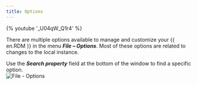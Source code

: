 ```yaml
---
title: Options
---
```

{% youtube '_U04qW_Q1r4' %}  

There are multiple options available to manage and customize your {{ en.RDM }} in the menu ***File – Options***. Most of these options are related to changes to the local instance.  

Use the ***Search property*** field at the bottom of the window to find a specific option.  
![File - Options](https://webdevolutions.azureedge.net/docs/en/rdm/windows/clip11282.png) 
